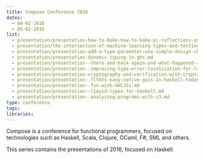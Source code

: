 ```yaml
---
title: Compose Conference 2016
dates:
  - 04-02-2016
  - 05-02-2016
list:
  - presentation/presentation-how-to-bake-how-to-bake-pi-reflections-on-making-abstract-math-palatable.md
  - presentation/the-intersection-of-machine-learning-types-and-testing.markdown
  - presentation/presentation-add-a-type-parameter-one-simple-design-change-a-panoply-of-outcomes.md
  - presentation/presentation-dynamic-typing-in-ghc.md
  - presentation/presentation--there-and-back-again-and-what-happened-after.md
  - presentation/presentation--improving-type-error-localization-for-languages-with-type-inference.md
  - presentation/presentation-cryptography-and-verification-with-cryptol.md
  - presentation/presentation--fltkhs-easy-native-guis-in-haskell-today.md
  - presentation/presentation--fun-with-GHCJSi.md
  - presentation/presentation--liquid-types-for-haskell.md
  - presentation/presentation--analyzing-programs-with-z3.md
type: conference
tags:
libraries:
---
```


Compose is a conference for functional programmers, focused on technologies such as Haskell, Scala, Clojure, OCaml, F#, SML and others.

This series contains the presentations of 2016, focused on Haskell.
